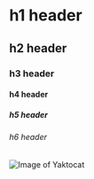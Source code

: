 #  h1 header
##  h2 header
###  h3 header
#### h4 header
##### h5 header
###### h6 header


![Image of Yaktocat](https://octodex.github.com/images/yaktocat.png)
